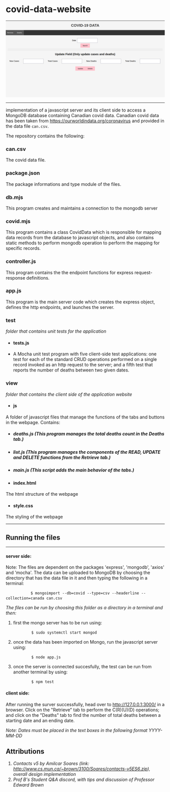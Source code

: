 # covid-data-website

![image](https://github.com/jabhuiyan/covid-data-website/blob/main/view/covid.png)

----------------------------------------
implementation of a javascript server and its client side to access a MongoDB database containing Canadian covid data. Canadian covid data has been taken from <https://ourworldindata.org/coronavirus> and provided in the data file `can.csv`.

The repository contains the following:

### can.csv

The covid data file.

### package.json

The package informations and type module of the files.

### db.mjs

This program creates and maintains a connection to the mongodb server

### covid.mjs

This program contains a class CovidData which is responsible for mapping data records from the database to javascript objects, and also contains static methods to perform mongodb operation to perform the mapping for specific records.

### controller.js

This program contains the the endpoint functions for express request-response definitions.

### app.js

This program is the main server code which creates the express object, defines the http endpoints, and launches the server.

### test

_folder that contains unit tests for the application_
- #### tests.js
- A Mocha unit test program with  five client-side test applications: one test for each of the standard CRUD operations performed on a single record invoked as an http request to the server; and a fifth test that reports the number of deaths between two given dates.

### view

_folder that contains the client side of the application website_
- #### js
A folder of javascript files that manage the functions of the tabs and buttons in the webpage. Contains:
   - ##### deaths.js (This program manages the total deaths count in the Deaths tab.)
   - ##### list.js (This program manages the components of the READ, UPDATE and DELETE functions from the Retrieve tab.)
   - ##### main.js (This script adds the main behavior of the tabs.)


- #### index.html

The html structure of the webpage

- #### style.css

The styling of the webpage

----------------------------------------
## Running the files
----------------------------------------

#### server side:

Note: The files are dependent on the packages 'express', 'mongodb', 'axios' and 'mocha'. The data can be uploaded to MongoDB by choosing the directory that has the data file in it and then typing the following in a terminal:
 
               $ mongoimport --db=covid --type=csv --headerline --collection=canada can.csv


_The files can be run by choosing this folder as a directory in a terminal and then:_

1. first the mongo server has to be run using:

               $ sudo systemctl start mongod
    
2. once the data has been imported on Mongo, run the javascript server using:

               $ node app.js

3. once the server is connected succesfully, the test can be run from another terminal by using:

               $ npm test

#### client side:

After running the surver successfully, head over to http://127.0.0.1:3000/ in a browser. Click on the "Retrieve" tab to perform the C(R)(U)(D) operations; and click on the "Deaths" tab to find the number of total deaths between a starting date and an ending date.

_Note: Dates must be placed in the text boxes in the following format YYYY-MM-DD_

## Attributions

1. _Contacts v5 by Amilcar Soares (link: http://www.cs.mun.ca/~brown/3100/Soares/contacts-v5ES6.zip), overall design implementation_
2. _Prof B's Student Q&A discord, with tips and discussion of Professor Edward Brown_

